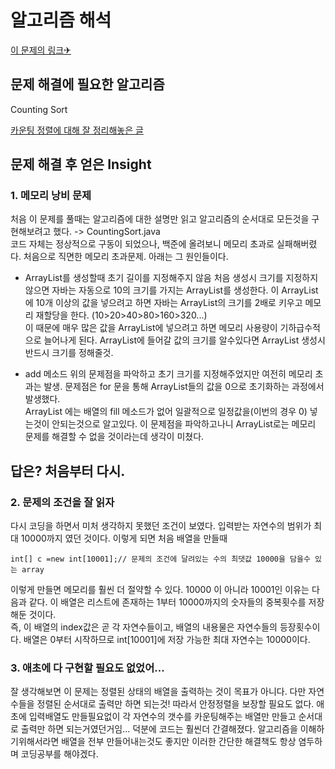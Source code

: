 알고리즘 해석
============


[이 문제의 링크✈](https://www.acmicpc.net/problem/10989)




## 문제 해결에 필요한 알고리즘

Counting Sort

[카운팅 정렬에 대해 잘 정리해놓은 글](https://yaboong.github.io/algorithms/2018/03/20/counting-sort/)





## 문제 해결 후 얻은 Insight


### 1. 메모리 낭비 문제
처음 이 문제를 풀때는 알고리즘에 대한 설명만 읽고 알고리즘의 순서대로 모든것을 구현해보려고 했다. -> CountingSort.java     
코드 자체는 정상적으로 구동이 되었으나, 백준에 올려보니 메모리 초과로 실패해버렸다. 처음으로 직면한 메모리 초과문제.    아래는 그 원인들이다. 

* ArrayList를 생성할때 초기 길이를 지정해주지 않음
처음 생성시 크기를 지정하지 않으면 자바는 자동으로 10의 크기를 가지는 ArrayList를 생성한다. 이 ArrayList에 10개 이상의 값을 넣으려고 하면 자바는 ArrayList의 크기를 2배로 키우고 메모리 재할당을 한다. (10>20>40>80>160>320...)    
이 때문에 매우 많은 값을 ArrayList에 넣으려고 하면 메모리 사용량이 기하급수적으로 늘어나게 된다. ArrayList에 들어갈 값의 크기를 알수있다면 ArrayList 생성시 반드시 크기를 정해줄것.

* add 메소드
위의 문제점을 파악하고 초기 크기를 지정해주었지만 여전히 메모리 초과는 발생. 문제점은 for 문을 통해 ArrayList들의 값을 0으로 초기화하는 과정에서 발생했다.   
ArrayList 에는 배열의 fill 메소드가 없어 일괄적으로 일정값을(이번의 경우 0) 넣는것이 안되는것으로 알고있다. 이 문제점을 파악하고나니 ArrayList로는 메모리 문제를 해결할 수 없을 것이라는데 생각이 미쳤다.    


## 답은? 처음부터 다시.

### 2. 문제의 조건을 잘 읽자
다시 코딩을 하면서 미처 생각하지 못했던 조건이 보였다. 입력받는 자연수의 범위가 최대 10000까지 였던 것이다. 이렇게 되면 처음 배열을 만들때 

    int[] c =new int[10001];// 문제의 조건에 달려있는 수의 최댓값 10000을 담을수 있는 array
  
이렇게 만들면 메모리를 훨씬 더 절약할 수 있다. 10000 이 아니라 10001인 이유는 다음과 같다. 이 배열은 리스트에 존재하는 1부터 10000까지의 숫자들의 중복횟수를 저장해둔 것이다.   
즉, 이 배열의 index값은 곧 각 자연수들이고, 배열의 내용물은 자연수들의 등장횟수이다. 배열은 0부터 시작하므로 int[10001]에 저장 가능한 최대 자연수는 10000이다. 

### 3. 애초에 다 구현할 필요도 없었어...
잘 생각해보면 이 문제는 정렬된 상태의 배열을 출력하는 것이 목표가 아니다. 다만 자연수들을 정렬된 순서대로 출력만 하면 되는것!     따라서 안정정렬을 보장할 필요도 없다. 
애초에 입력배열도 만들필요없이 각 자연수의 갯수를 카운팅해주는 배열만 만들고 순서대로 출력만 하면 되는거였던거임... 덕분에 코드는 훨씬더 간결해졌다. 
알고리즘을 이해하기위해서라면 배열을 전부 만들어내는것도 좋지만 이러한 간단한 해결책도 항상 염두하며 코딩공부를 해야겠다. 


